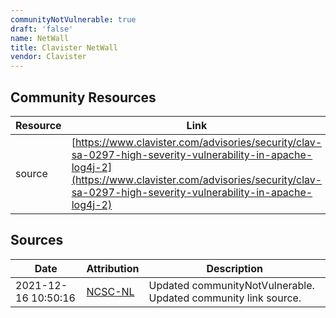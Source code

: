 ```yaml
---
communityNotVulnerable: true
draft: 'false'
name: NetWall
title: Clavister NetWall
vendor: Clavister
---
```



## Community Resources
| Resource | Link |
| --- | --- |
| source | [https://www.clavister.com/advisories/security/clav-sa-0297-high-severity-vulnerability-in-apache-log4j-2](https://www.clavister.com/advisories/security/clav-sa-0297-high-severity-vulnerability-in-apache-log4j-2) |


## Sources
| Date | Attribution | Description |
| --- | --- | --- |
| 2021-12-16 10:50:16 | [NCSC-NL](https://github.com/NCSC-NL/log4shell/blob/main/software/README.md) | Updated communityNotVulnerable. Updated community link source.  |
